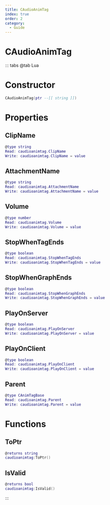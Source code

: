 ```yaml
---
title: CAudioAnimTag
index: true
order: 2
category:
  - Guide
---
```


# CAudioAnimTag

::: tabs
@tab Lua
# Constructor
```lua
CAudioAnimTag(ptr --[[ string ]])
```
# Properties
## ClipName 
```lua
@type string
Read: caudioanimtag.ClipName
Write: caudioanimtag.ClipName = value
```
## AttachmentName 
```lua
@type string
Read: caudioanimtag.AttachmentName
Write: caudioanimtag.AttachmentName = value
```
## Volume 
```lua
@type number
Read: caudioanimtag.Volume
Write: caudioanimtag.Volume = value
```
## StopWhenTagEnds 
```lua
@type boolean
Read: caudioanimtag.StopWhenTagEnds
Write: caudioanimtag.StopWhenTagEnds = value
```
## StopWhenGraphEnds 
```lua
@type boolean
Read: caudioanimtag.StopWhenGraphEnds
Write: caudioanimtag.StopWhenGraphEnds = value
```
## PlayOnServer 
```lua
@type boolean
Read: caudioanimtag.PlayOnServer
Write: caudioanimtag.PlayOnServer = value
```
## PlayOnClient 
```lua
@type boolean
Read: caudioanimtag.PlayOnClient
Write: caudioanimtag.PlayOnClient = value
```
## Parent 
```lua
@type CAnimTagBase
Read: caudioanimtag.Parent
Write: caudioanimtag.Parent = value
```
# Functions
## ToPtr
```lua
@returns string
caudioanimtag:ToPtr()
```
## IsValid
```lua
@returns bool
caudioanimtag:IsValid()
```

:::